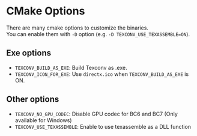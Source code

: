 # CMake Options

There are many cmake options to customize the binaries.  
You can enable them with `-D` option (e.g. `-D TEXCONV_USE_TEXASSEMBLE=ON`).  

## Exe options

-   `TEXCONV_BUILD_AS_EXE`: Build Texconv as .exe.
-   `TEXCONV_ICON_FOR_EXE`: Use `directx.ico` when `TEXCONV_BUILD_AS_EXE` is ON.

## Other options

-   `TEXCONV_NO_GPU_CODEC`: Disable GPU codec for BC6 and BC7 (Only available for Windows)
-   `TEXCONV_USE_TEXASSEMBLE`: Enable to use texassemble as a DLL function
